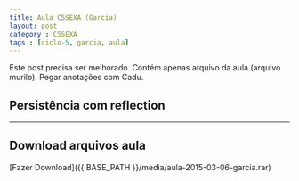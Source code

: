 ```yaml
---
title: Aula C5SEXA (Garcia)
layout: post
category : C5SEXA
tags : [ciclo-5, garcia, aula]
---
```


<div class="alert alert-danger">Este post precisa ser melhorado. Contém apenas arquivo da aula (arquivo murilo). Pegar anotações com Cadu.</div>


## Persistência com reflection

*** 

## Download arquivos aula
[Fazer Download]({{ BASE_PATH }}/media/aula-2015-03-06-garcia.rar) 